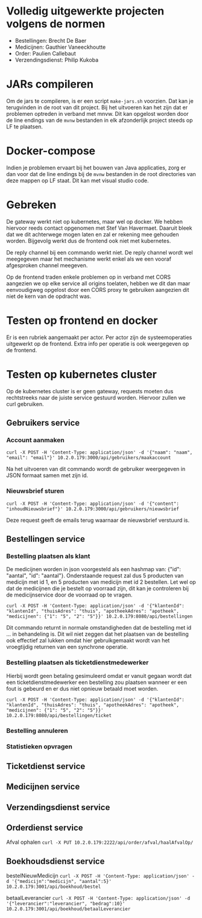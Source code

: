 # Volledig uitgewerkte projecten volgens de normen
- Bestellingen: Brecht De Baer
- Medicijnen: Gauthier Vaneeckhoutte
- Order: Paulien Callebaut
- Verzendingsdienst: Philip Kukoba

# JARs compileren
Om de jars te compileren, is er een script `make-jars.sh` voorzien. Dat kan je terugvinden
in de root van dit project. Bij het uitvoeren kan het zijn dat er problemen optreden in
verband met mnvw. Dit kan opgelost worden door de line endings van de `mvnw` bestanden in
elk afzonderlijk project steeds op LF te plaatsen. 

# Docker-compose
Indien je problemen ervaart bij het bouwen van Java applicaties, zorg er dan
voor dat de line endings bij de `mvnw` bestanden in de root directories van deze
mappen op LF staat. Dit kan met visual studio code.

# Gebreken
De gateway werkt niet op kubernetes, maar wel op docker. We hebben hiervoor reeds contact opgenomen met Stef Van Havermaet. Daaruit bleek dat we dit achterwege mogen laten en zal er rekening mee gehouden worden. Bijgevolg werkt dus de frontend ook niet met kubernetes.

De reply channel bij een commando werkt niet. De reply channel wordt wel meegegeven maar het mechanisme werkt enkel als we een vooraf afgesproken channel meegeven. 

Op de frontend traden enkele problemen op in verband met CORS aangezien we op elke service all origins toelaten, hebben we dit dan maar eenvoudigweg
opgelost door een CORS proxy te gebruiken aangezien dit niet de kern van de opdracht was.

# Testen op frontend en docker
Er is een rubriek aangemaakt per actor. Per actor zijn de systeemoperaties uitgewerkt op de frontend. Extra info per operatie is ook weergegeven op de frontend.

# Testen op kubernetes cluster
Op de kubernetes cluster is er geen gateway, requests moeten dus rechtstreeks naar de juiste service gestuurd worden. Hiervoor zullen we curl gebruiken.

## Gebruikers service

### Account aanmaken

`curl -X POST -H 'Content-Type: application/json' -d '{"naam": "naam", "email": "email"}' 10.2.0.179:3000/api/gebruikers/maakaccount`

Na het uitvoeren van dit commando wordt de gebruiker weergegeven in JSON formaat samen met zijn id.

### Nieuwsbrief sturen

`curl -X POST -H 'Content-Type: application/json' -d '{"content": "inhoudNieuwsbrief"}' 10.2.0.179:3000/api/gebruikers/nieuwsbrief`

Deze request geeft de emails terug waarnaar de nieuwsbrief verstuurd is.

## Bestellingen service

### Bestelling plaatsen als klant

De medicijnen worden in json voorgesteld als een hashmap van: {"id": "aantal", "id": "aantal"}.
Onderstaande request zal dus 5 producten van medicijn met id 1, en 5 producten van medicijn met id 2 bestellen.
Let wel op dat de medicijnen die je bestelt op voorraad zijn, dit kan je controleren bij de medicijnservice door de voorraad op te vragen.

`curl -X POST -H 'Content-Type: application/json' -d '{"klantenId": "klantenId", "thuisAdres": "thuis", "apotheekAdres": "apotheek", "medicijnen": {"1": "5", "2": "5"}}' 10.2.0.179:8080/api/bestellingen`

Dit commando returnt in normale omstandigheden dat de bestelling met id ... in behandeling is. Dit wil niet zeggen dat het plaatsen van de bestelling ook effectief zal lukken omdat hier gebruikgemaakt wordt van het vroegtijdig returnen van een synchrone operatie.

### Bestelling plaatsen als ticketdienstmedewerker

Hierbij wordt geen betaling gesimuleerd omdat er vanuit gegaan wordt dat een ticketdienstmedewerker een bestelling zou plaatsen wanneer er een fout is gebeurd en er dus niet opnieuw betaald moet worden.

`curl -X POST -H 'Content-Type: application/json' -d '{"klantenId": "klantenId", "thuisAdres": "thuis", "apotheekAdres": "apotheek", "medicijnen": {"1": "5", "2": "5"}}' 10.2.0.179:8080/api/bestellingen/ticket`

### Bestelling annuleren


### Statistieken opvragen


## Ticketdienst service


## Medicijnen service


## Verzendingsdienst service


## Orderdienst service
Afval ophalen 
`curl -X PUT 10.2.0.179:2222/api/order/afval/haalAfvalOp/`



## Boekhoudsdienst service
bestelNieuwMedicijn
`curl -X POST -H 'Content-Type: application/json' -d '{"medicijn":"medicijn", "aantal":5}' 10.2.0.179:3001/api/boekhoud/bestel`

betaalLeverancier
`curl -X POST -H 'Content-Type: application/json' -d '{"leverancier":"leverancier", "bedrag":10}' 10.2.0.179:3001/api/boekhoud/betaalLeverancier`
